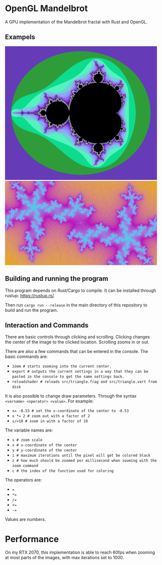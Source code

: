 # OpenGL Mandelbrot
A GPU implementation of the Mandelbrot fractal with Rust and OpenGL.

## Exampels
![example0](./example_images/mandelbrot0.png "example0")
![example1](./example_images/mandelbrot1.png "example1")

## Building and running the program
This program depends on Rust/Cargo to compile. It can be installed through rustup: <https://rustup.rs/>.

Then run `cargo run --release` in the main directory of this repository to build and run the program.

## Interaction and Commands
There are basic controls through clicking and scrolling. Clicking changes the center of the image to the clicked location. Scrolling zooms in or out.

There are also a few commands that can be entered in the console. The basic commands are:
* `zoom # starts zooming into the current center.`
* `export # outputs the current settings in a way that they can be pasted in the console to get the same settings back.`
* `reloadshader # reloads src/triangle.frag and src/triangle.vert from disk`

It is also possible to change draw parameters. Through the syntax `<varname> <operator> <value>`. For example:
* `x= -0.53 # set the x-coordinate of the center to -0.53`
* `s *= 2 # zoom out with a factor of 2`
* `s/=10 # zoom in with a factor of 10`
  
The variable names are:
* `s # zoom scale`
* `x # x-coordinate of the center`
* `y # y-coordinate of the center`
* `i # maximum iterations until the pixel will get be colored black`
* `z # how much should be zoomed per millisecond when zooming with the zoom command`
* `c # the index of the function used for coloring`

The operators are:
  * `=`
  * `*=`
  * `/=`
  * `+=`
  * `-=`

Values are numbers.

# Performance
On my RTX 2070, this implementation is able to reach 60fps when zooming at most parts of the images, with max iterations set to 1000.